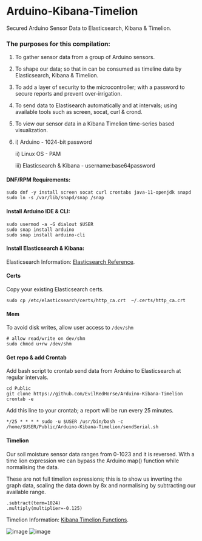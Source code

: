# Arduino-Kibana-Timelion
Secured Arduino Sensor Data to Elasticsearch, Kibana &amp; Timelion.

### The purposes for this compilation:
1. To gather sensor data from a group of Arduino sensors.

2. To shape our data; so that in can be consumed as timeline data by Elasticsearch, Kibana & Timelion.

3. To add a layer of security to the microcontroller; with a password to secure reports and prevent over-irrigation.

4. To send data to Elastisearch automatically and at intervals; using available tools such as screen, socat, curl & crond.

5. To view our sensor data in a Kibana Timelion time-series based visualization.

6.  i)   Arduino - 1024-bit password
   
    ii)  Linux OS - PAM

    iii) Elasticsearch & Kibana - username:base64password

#### DNF/RPM Requirements:

```
sudo dnf -y install screen socat curl crontabs java-11-openjdk snapd
sudo ln -s /var/lib/snapd/snap /snap
```

#### Install Arduino IDE & CLI:

```
sudo usermod -a -G dialout $USER
sudo snap install arduino
sudo snap install arduino-cli
```

#### Install Elasticsearch & Kibana:

Elasticsearch Information: [Elasticsearch Reference](https://www.elastic.co/guide/en/elasticsearch/reference/current/rpm.html "Elasticsearch Reference").


#### Certs
Copy your existing Elasticsearch certs.

```
sudo cp /etc/elasticsearch/certs/http_ca.crt  ~/.certs/http_ca.crt
```

#### Mem
To avoid disk writes, allow user access to `/dev/shm` 

```
# allow read/write on dev/shm
sudo chmod u+rw /dev/shm
```

#### Get repo & add Crontab
Add bash script to crontab send data from Arduino to Elasticsearch at regular intervals.

```
cd Public
git clone https://github.com/EvilRedHorse/Arduino-Kibana-Timelion
crontab -e
```

Add this line to your crontab; a report will be run every 25 minutes.

```
*/25 * * * * sudo -u $USER /usr/bin/bash -c /home/$USER/Public/Arduino-Kibana-Timelion/sendSerial.sh

```

#### Timelion
Our soil moisture sensor data ranges from 0-1023 and it is reversed. With a time lion expression we can bypass the Arduino map() function while normalising the data.

These are not full timelion expressions; this is to show us inverting the graph data, scaling the data down by 8x and normalising by subtracting our available range.

```
.subtract(term=1024)
.multiply(multiplier=-0.125)
```
Timelion Information:  [Kibana Timelion Functions](https://github.com/coralogix/kibana-timelion-functions/blob/master/README.md "Kibana Timelion Functions").

![image](https://user-images.githubusercontent.com/39168275/219266493-70ae370c-de6d-40b1-b53e-b8141ab7ac01.png)
![image](https://github.com/EvilRedHorse/Arduino-Kibana-Timelion/assets/39168275/09e57bb6-2cd2-4937-85e0-4e35bc616871)


